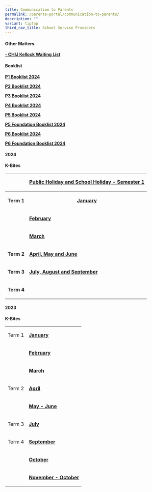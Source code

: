 ```yaml
---
title: Communication to Parents
permalink: /parents-portal/communication-to-parents/
description: ""
variant: tiptap
third_nav_title: School Service Providers
---
```

<h4><strong>Other Matters</strong></h4>
<p><strong><a href="https://form.gov.sg/64658736a8a52700122ee49f" rel="noopener noreferrer nofollow" target="_blank">- CHIJ Kellock Waiting List</a></strong>
</p>
<h4><strong>Booklist</strong></h4>
<p><strong><a href="/files/2023_Files/pone%20booklist.pdf" rel="noopener noreferrer nofollow" target="">P1 Booklist 2024</a><br></strong>
</p>
<p><strong><a href="/files/2023_Files/p2%20booklist.pdf" rel="noopener noreferrer nofollow" target="">P2 Booklist 2024</a><br></strong>
</p>
<p><strong><a href="/files/2023_Files/p3%20booklist.pdf" rel="noopener noreferrer nofollow" target="">P3 Booklist 2024</a><br></strong>
</p>
<p><strong><a href="/files/2023_Files/p4%20booklist.pdf" rel="noopener noreferrer nofollow" target="">P4 Booklist 2024</a><br></strong>
</p>
<p><strong><a href="/files/2023_Files/p5%20booklist.pdf" rel="noopener noreferrer nofollow" target="">P5 Booklist 2024</a><br></strong>
</p>
<p><strong><a href="/files/2023_Files/p5%20(fdn).pdf" rel="noopener noreferrer nofollow" target="">P5 Foundation Booklist 2024</a><br></strong>
</p>
<p><strong><a href="/files/2023_Files/p6%20booklist.pdf" rel="noopener noreferrer nofollow" target="">P6 Booklist 2024</a><br></strong>
</p>
<p><strong><a href="/files/2023_Files/p6%20(fdn)booklist.pdf" rel="noopener noreferrer nofollow" target="">P6 Foundation Booklist 2024</a></strong>
</p>
<p></p>
<h4><strong>2024</strong></h4>
<p><strong>K-Bites</strong>
</p>
<table style="minWidth: 50px">
<colgroup>
<col>
<col>
</colgroup>
<tbody>
<tr>
<td rowspan="1" colspan="1">
<p></p>
</td>
<td rowspan="1" colspan="1">
<p><strong><a href="/files/PH_and_SH_CHIJ_Kellock_2024_v2.pdf" rel="noopener noreferrer nofollow" target="_blank">Public Holiday and School Holiday - Semester 1</a></strong>
</p>
</td>
</tr>
<tr>
<th rowspan="1" colspan="1">
<p>Term 1</p>
</th>
<th rowspan="1" colspan="1">
<p><strong><a href="/files/Kbites_JAN_2024_updated_on_3Jan.pdf" rel="noopener noreferrer nofollow" target="_blank">January</a></strong>
</p>
</th>
</tr>
<tr>
<td rowspan="1" colspan="1">
<p></p>
</td>
<td rowspan="1" colspan="1">
<p><strong><a href="/files/Kbites_FEB_2024.pdf" rel="noopener noreferrer nofollow" target="_blank">February</a></strong>
</p>
</td>
</tr>
<tr>
<td rowspan="1" colspan="1">
<p></p>
</td>
<td rowspan="1" colspan="1">
<p><strong><a href="/files/Kbites_MAR_2024.pdf" rel="noopener noreferrer nofollow" target="_blank">March</a></strong>
</p>
</td>
</tr>
<tr>
<td rowspan="1" colspan="1">
<p><strong>Term 2</strong>
</p>
</td>
<td rowspan="1" colspan="1">
<p><strong><a href="/files/Kbytes_APR_MAY_JUN_2024.pdf" rel="noopener noreferrer nofollow" target="_blank">April, May and June</a></strong>
</p>
</td>
</tr>
<tr>
<td rowspan="1" colspan="1">
<p><strong>Term 3</strong>
</p>
</td>
<td rowspan="1" colspan="1">
<p><strong><a href="/files/2024 files/KBytes_JUL_AUG_SEP_2024_FINAL.pdf" rel="noopener noreferrer nofollow" target="_blank">July, August and September</a></strong>
</p>
</td>
</tr>
<tr>
<td rowspan="1" colspan="1">
<p><strong>Term 4</strong>
</p>
</td>
<td rowspan="1" colspan="1">
<p></p>
</td>
</tr>
</tbody>
</table>
<h4><strong>2023</strong></h4>
<p><strong>K-Bites</strong>
</p>
<table style="minWidth: 50px">
<colgroup>
<col>
<col>
</colgroup>
<tbody>
<tr>
<td rowspan="1" colspan="1">
<p>Term 1</p>
</td>
<td rowspan="1" colspan="1">
<p><strong><a href="/files/2023_Files/Kbites/Kbites%20Jan%202023.pdf" rel="noopener noreferrer nofollow" target="">January</a></strong>
</p>
</td>
</tr>
<tr>
<td rowspan="1" colspan="1">
<p>&nbsp;</p>
</td>
<td rowspan="1" colspan="1">
<p><strong><a href="/files/2023_Files/Kbites/kbites%20feb%202023.pdf" rel="noopener" target="_blank">February</a></strong>
</p>
</td>
</tr>
<tr>
<td rowspan="1" colspan="1">
<p>&nbsp;</p>
</td>
<td rowspan="1" colspan="1">
<p><strong><a href="/files/2023_Files/Kbites/kbites%20mar%202023.pdf" rel="noopener" target="_blank">March</a></strong>
</p>
</td>
</tr>
<tr>
<td rowspan="1" colspan="1">
<p>Term 2</p>
</td>
<td rowspan="1" colspan="1">
<p><strong><a href="/files/2023_Files/Kbites/kbites%20apr%202023.pdf" rel="noopener noreferrer nofollow" target="">April</a></strong>
</p>
</td>
</tr>
<tr>
<td rowspan="1" colspan="1">
<p>&nbsp;</p>
</td>
<td rowspan="1" colspan="1">
<p><strong><a href="/files/2023_Files/Kbites/kbites%20may%20&amp;%20june%202023_updated%20on%2027%20april.pdf" rel="noopener noreferrer nofollow" target="">May - June</a></strong>
</p>
</td>
</tr>
<tr>
<td rowspan="1" colspan="1">
<p>Term 3</p>
</td>
<td rowspan="1" colspan="1">
<p><strong><a href="/files/2023_Files/Kbites/kbites%20july%202023_updated%2030%20june.pdf" rel="noopener noreferrer nofollow" target="">July</a></strong>
</p>
</td>
</tr>
<tr>
<td rowspan="1" colspan="1">
<p>Term 4</p>
</td>
<td rowspan="1" colspan="1">
<p><strong><a href="/files/2023_Files/Kbites/kbites%20sep%202023_30%20august.pdf" rel="noopener noreferrer nofollow" target="">September</a></strong>
</p>
</td>
</tr>
<tr>
<td rowspan="1" colspan="1">
<p>&nbsp;</p>
</td>
<td rowspan="1" colspan="1">
<p><strong><a href="/files/2023_Files/Kbites/kbites%20oct%202023%20updated%20on%2029%20sep.pdf" rel="noopener" target="_blank">October</a></strong>
</p>
</td>
</tr>
<tr>
<td rowspan="1" colspan="1">
<p>&nbsp;</p>
</td>
<td rowspan="1" colspan="1">
<p><strong><a href="/files/2023_Files/Kbites/kbites%20nov&amp;dec%202023_updated%20on%202%20nov.pdf" rel="noopener" target="_blank">November - October</a></strong>
</p>
</td>
</tr>
</tbody>
</table>
<p></p>